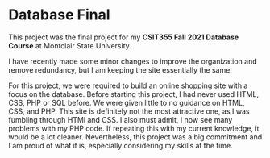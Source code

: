 # Database Final
This project was the final project for my **CSIT355 Fall 2021 Database Course** at Montclair State University. 

I have recently made some minor changes to improve the organization and remove redundancy, but I am keeping the site essentially the same. 

For this project, we were required to build an online shopping site with a focus on the database. Before starting this project, I had never used HTML, CSS, PHP or SQL before. We were given little to no guidance on HTML, CSS, and PHP. This site is definitely not the most attractive one, as I was fumbling through HTMl and CSS. I also must admit, I now see many problems with my PHP code. If repeating this with my current knowledge, it would be a lot cleaner. Nevertheless, this project was a big commitment and I am proud of what it is, especially considering my skills at the time.
